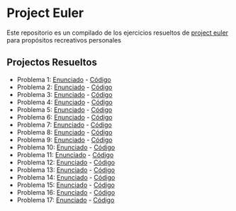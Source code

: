 # Project Euler

Este repositorio es un compilado de los ejercicios resueltos de [project euler](https://projecteuler.net/) para propósitos recreativos personales

## Projectos Resueltos

* Problema 1: [Enunciado](https://projecteuler.net/problem=1) - [Código](https://github.com/MatiasPineda/projecteuler/blob/master/problems/problem1.py)
* Problema 2: [Enunciado](https://projecteuler.net/problem=2) - [Código](https://github.com/MatiasPineda/projecteuler/blob/master/problems/problem2.py)
* Problema 3: [Enunciado](https://projecteuler.net/problem=3) - [Código](https://github.com/MatiasPineda/projecteuler/blob/master/problems/problem3.py)
* Problema 4: [Enunciado](https://projecteuler.net/problem=4) - [Código](https://github.com/MatiasPineda/projecteuler/blob/master/problems/problem4.py)
* Problema 5: [Enunciado](https://projecteuler.net/problem=5) - [Código](https://github.com/MatiasPineda/projecteuler/blob/master/problems/problem5.py)
* Problema 6: [Enunciado](https://projecteuler.net/problem=6) - [Código](https://github.com/MatiasPineda/projecteuler/blob/master/problems/problem6.py)
* Problema 7: [Enunciado](https://projecteuler.net/problem=7) - [Código](https://github.com/MatiasPineda/projecteuler/blob/master/problems/problem7.py)
* Problema 8: [Enunciado](https://projecteuler.net/problem=8) - [Código](https://github.com/MatiasPineda/projecteuler/blob/master/problems/problem8.py)
* Problema 9: [Enunciado](https://projecteuler.net/problem=9) - [Código](https://github.com/MatiasPineda/projecteuler/blob/master/problems/problem9.py)
* Problema 10: [Enunciado](https://projecteuler.net/problem=10) - [Código](https://github.com/MatiasPineda/projecteuler/blob/master/problems/problem10.py)
* Problema 11: [Enunciado](https://projecteuler.net/problem=11) - [Código](https://github.com/MatiasPineda/projecteuler/blob/master/problems/problem11.py)
* Problema 12: [Enunciado](https://projecteuler.net/problem=12) - [Código](https://github.com/MatiasPineda/projecteuler/blob/master/problems/problem12.py)
* Problema 13: [Enunciado](https://projecteuler.net/problem=13) - [Código](https://github.com/MatiasPineda/projecteuler/blob/master/problems/problem13.py)
* Problema 14: [Enunciado](https://projecteuler.net/problem=14) - [Código](https://github.com/MatiasPineda/projecteuler/blob/master/problems/problem14.py)
* Problema 15: [Enunciado](https://projecteuler.net/problem=15) - [Código](https://github.com/MatiasPineda/projecteuler/blob/master/problems/problem15.py)
* Problema 16: [Enunciado](https://projecteuler.net/problem=16) - [Código](https://github.com/MatiasPineda/projecteuler/blob/master/problems/problem16.py)
* Problema 17: [Enunciado](https://projecteuler.net/problem=17) - [Código](https://github.com/MatiasPineda/projecteuler/blob/master/problems/problem17.py)
